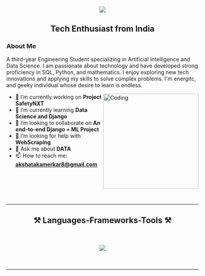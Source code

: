 
<h1 align="center">
    <img src="https://readme-typing-svg.herokuapp.com/?font=Righteous&size=35&center=true&vCenter=true&width=500&height=70&duration=4000&lines=Hi+There!+👋;+I'm+Akshata+Kamerkar!;" />
</h1>

<h2 align="center"><strong>Tech Enthusiast from India</strong></h2>


### About Me 
A third-year Engineering Student specializing in Artificial Intelligence and Data Science. I am passionate about technology and have developed strong proficiency in SQL, Python, and mathematics. I enjoy exploring new tech innovations and applying my skills to solve complex problems. I'm energitc, and geeky individual whose desire to learn is endless.

<img align="right" alt="Coding" width="250" src="https://media.giphy.com/media/LaVp0AyqR5bGsC5Cbm/giphy.gif">


  - 🔭 I’m currently working on **Project SafetyNXT**
  - 🌱 I’m currently learning **Data Science and Django**
  - 👯 I’m looking to collaborate on **An end-to-end Django + ML Project**
  - 🤔 I’m looking for help with **WebScraping**
  - 💬 Ask me about **DATA**
  - 📫 How to reach me: **akshatakamerkar8@gmail.com**

<br>
<br>
<br>
<br>
<hr>
<h2 align="center">⚒️ Languages-Frameworks-Tools ⚒️</h2>
<br>
<br>
<div align="center">
    <img src="https://skillicons.dev/icons?i=python,cpp,r,django,flask,mysql,sqlite,mongodb,pytorch,sklearn,tensorflow,html,css,bootstrap,tailwind,js,opencv,linux,anaconda,github,vscode,pycharm,gitlab,snowflake" />
</div>
<br>
<br>
<hr/>
